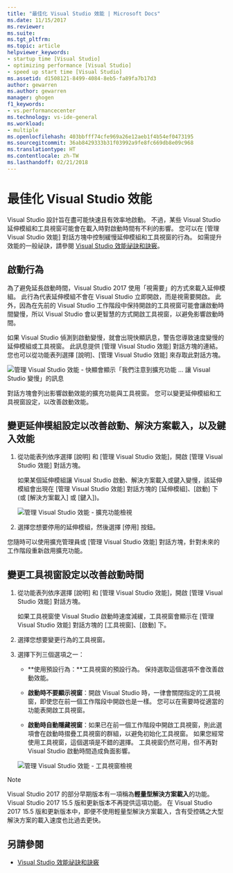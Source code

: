 ```yaml
---
title: "最佳化 Visual Studio 效能 | Microsoft Docs"
ms.date: 11/15/2017
ms.reviewer: 
ms.suite: 
ms.tgt_pltfrm: 
ms.topic: article
helpviewer_keywords:
- startup time [Visual Studio]
- optimizing performance [Visual Studio]
- speed up start time [Visual Studio]
ms.assetid: d1508121-8499-4084-8eb5-fa89fa7b17d3
author: gewarren
ms.author: gewarren
manager: ghogen
f1_keywords:
- vs.performancecenter
ms.technology: vs-ide-general
ms.workload:
- multiple
ms.openlocfilehash: 403bbfff74cfe969a26e12aeb1f4b54ef0473195
ms.sourcegitcommit: 36ab8429333b31f03992a9fe8fc669db8e09c968
ms.translationtype: HT
ms.contentlocale: zh-TW
ms.lasthandoff: 02/21/2018
---
```

# <a name="optimize-visual-studio-performance"></a>最佳化 Visual Studio 效能

Visual Studio 設計旨在盡可能快速且有效率地啟動。 不過，某些 Visual Studio 延伸模組和工具視窗可能會在載入時對啟動時間有不利的影響。 您可以在 [管理 Visual Studio 效能] 對話方塊中控制緩慢延伸模組和工具視窗的行為。 如需提升效能的一般祕訣，請參閱 [Visual Studio 效能祕訣和訣竅](../ide/visual-studio-performance-tips-and-tricks.md)。

## <a name="startup-behavior"></a>啟動行為

為了避免延長啟動時間，Visual Studio 2017 使用「視需要」的方式來載入延伸模組。 此行為代表延伸模組不會在 Visual Studio 立即開啟，而是視需要開啟。 此外，因為在先前的 Visual Studio 工作階段中保持開啟的工具視窗可能會讓啟動時間變慢，所以 Visual Studio 會以更智慧的方式開啟工具視窗，以避免影響啟動時間。

如果 Visual Studio 偵測到啟動變慢，就會出現快顯訊息，警告您導致速度變慢的延伸模組或工具視窗。 此訊息提供 [管理 Visual Studio 效能] 對話方塊的連結。 您也可以從功能表列選擇 [說明]、[管理 Visual Studio 效能] 來存取此對話方塊。

![管理 Visual Studio 效能 - 快顯會顯示「我們注意到擴充功能 ... 讓 Visual Studio 變慢」的訊息](../ide/media/vside_perfdialog_popup.png)

對話方塊會列出影響啟動效能的擴充功能與工具視窗。 您可以變更延伸模組和工具視窗設定，以改善啟動效能。

## <a name="to-change-extension-settings-to-improve-startup-solution-load-and-typing-performance"></a>變更延伸模組設定以改善啟動、解決方案載入，以及鍵入效能

1. 從功能表列依序選擇 [說明] 和 [管理 Visual Studio 效能]，開啟 [管理 Visual Studio 效能] 對話方塊。

    如果某個延伸模組讓 Visual Studio 啟動、解決方案載入或鍵入變慢，該延伸模組會出現在 [管理 Visual Studio 效能] 對話方塊的 [延伸模組]、[啟動] 下 (或 [解決方案載入] 或 [鍵入])。

    ![管理 Visual Studio 效能 - 擴充功能檢視](../ide/media/vside_perfdialog_extensions.png)

2. 選擇您想要停用的延伸模組，然後選擇 [停用] 按鈕。

您隨時可以使用擴充管理員或 [管理 Visual Studio 效能] 對話方塊，針對未來的工作階段重新啟用擴充功能。

## <a name="to-change-tool-window-settings-to-improve-startup-time"></a>變更工具視窗設定以改善啟動時間

1. 從功能表列依序選擇 [說明] 和 [管理 Visual Studio 效能]，開啟 [管理 Visual Studio 效能] 對話方塊。

    如果工具視窗使 Visual Studio 啟動時速度減緩，工具視窗會顯示在 [管理 Visual Studio 效能] 對話方塊的 [工具視窗]、[啟動] 下。

2. 選擇您想要變更行為的工具視窗。

3. 選擇下列三個選項之一：

    - **使用預設行為：**工具視窗的預設行為。 保持選取這個選項不會改善啟動效能。

    - **啟動時不要顯示視窗**：開啟 Visual Studio 時，一律會關閉指定的工具視窗，即使您在前一個工作階段中開啟也是一樣。 您可以在需要時從適當的功能表開啟工具視窗。

    - **啟動時自動隱藏視窗**：如果已在前一個工作階段中開啟工具視窗，則此選項會在啟動時摺疊工具視窗的群組，以避免初始化工具視窗。 如果您經常使用工具視窗，這個選項是不錯的選擇。 工具視窗仍然可用，但不再對 Visual Studio 啟動時間造成負面影響。

    ![管理 Visual Studio 效能 - 工具視窗檢視](../ide/media/vside_perfdialog_toolwindows.png)

> [!NOTE]
> Visual Studio 2017 的部分早期版本有一項稱為**輕量型解決方案載入**的功能。 Visual Studio 2017 15.5 版和更新版本不再提供這項功能。 在 Visual Studio 2017 15.5 版和更新版本中，即便不使用輕量型解決方案載入，含有受控碼之大型解決方案的載入速度也比過去更快。

## <a name="see-also"></a>另請參閱

- [Visual Studio 效能祕訣和訣竅](../ide/visual-studio-performance-tips-and-tricks.md)
